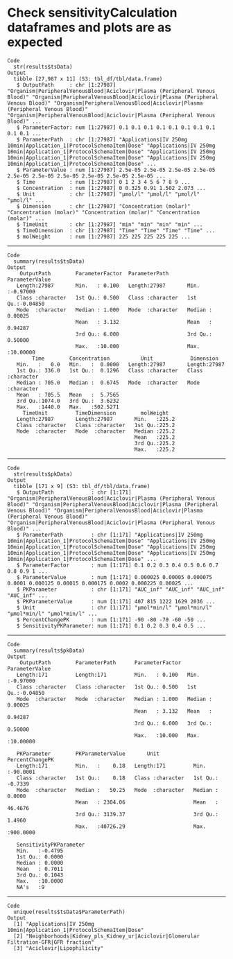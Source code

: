 # Check sensitivityCalculation dataframes and plots are as expected

    Code
      str(results$tsData)
    Output
      tibble [27,987 x 11] (S3: tbl_df/tbl/data.frame)
       $ OutputPath     : chr [1:27987] "Organism|PeripheralVenousBlood|Aciclovir|Plasma (Peripheral Venous Blood)" "Organism|PeripheralVenousBlood|Aciclovir|Plasma (Peripheral Venous Blood)" "Organism|PeripheralVenousBlood|Aciclovir|Plasma (Peripheral Venous Blood)" "Organism|PeripheralVenousBlood|Aciclovir|Plasma (Peripheral Venous Blood)" ...
       $ ParameterFactor: num [1:27987] 0.1 0.1 0.1 0.1 0.1 0.1 0.1 0.1 0.1 0.1 ...
       $ ParameterPath  : chr [1:27987] "Applications|IV 250mg 10min|Application_1|ProtocolSchemaItem|Dose" "Applications|IV 250mg 10min|Application_1|ProtocolSchemaItem|Dose" "Applications|IV 250mg 10min|Application_1|ProtocolSchemaItem|Dose" "Applications|IV 250mg 10min|Application_1|ProtocolSchemaItem|Dose" ...
       $ ParameterValue : num [1:27987] 2.5e-05 2.5e-05 2.5e-05 2.5e-05 2.5e-05 2.5e-05 2.5e-05 2.5e-05 2.5e-05 2.5e-05 ...
       $ Time           : num [1:27987] 0 1 2 3 4 5 6 7 8 9 ...
       $ Concentration  : num [1:27987] 0 0.325 0.91 1.502 2.073 ...
       $ Unit           : chr [1:27987] "µmol/l" "µmol/l" "µmol/l" "µmol/l" ...
       $ Dimension      : chr [1:27987] "Concentration (molar)" "Concentration (molar)" "Concentration (molar)" "Concentration (molar)" ...
       $ TimeUnit       : chr [1:27987] "min" "min" "min" "min" ...
       $ TimeDimension  : chr [1:27987] "Time" "Time" "Time" "Time" ...
       $ molWeight      : num [1:27987] 225 225 225 225 225 ...

---

    Code
      summary(results$tsData)
    Output
        OutputPath        ParameterFactor  ParameterPath      ParameterValue    
       Length:27987       Min.   : 0.100   Length:27987       Min.   :-0.97000  
       Class :character   1st Qu.: 0.500   Class :character   1st Qu.:-0.04850  
       Mode  :character   Median : 1.000   Mode  :character   Median : 0.00025  
                          Mean   : 3.132                      Mean   : 0.94287  
                          3rd Qu.: 6.000                      3rd Qu.: 0.50000  
                          Max.   :10.000                      Max.   :10.00000  
            Time        Concentration          Unit            Dimension        
       Min.   :   0.0   Min.   :  0.0000   Length:27987       Length:27987      
       1st Qu.: 336.0   1st Qu.:  0.1296   Class :character   Class :character  
       Median : 705.0   Median :  0.6745   Mode  :character   Mode  :character  
       Mean   : 705.5   Mean   :  5.7565                                        
       3rd Qu.:1074.0   3rd Qu.:  3.6232                                        
       Max.   :1440.0   Max.   :502.5271                                        
         TimeUnit         TimeDimension        molWeight    
       Length:27987       Length:27987       Min.   :225.2  
       Class :character   Class :character   1st Qu.:225.2  
       Mode  :character   Mode  :character   Median :225.2  
                                             Mean   :225.2  
                                             3rd Qu.:225.2  
                                             Max.   :225.2  

---

    Code
      str(results$pkData)
    Output
      tibble [171 x 9] (S3: tbl_df/tbl/data.frame)
       $ OutputPath            : chr [1:171] "Organism|PeripheralVenousBlood|Aciclovir|Plasma (Peripheral Venous Blood)" "Organism|PeripheralVenousBlood|Aciclovir|Plasma (Peripheral Venous Blood)" "Organism|PeripheralVenousBlood|Aciclovir|Plasma (Peripheral Venous Blood)" "Organism|PeripheralVenousBlood|Aciclovir|Plasma (Peripheral Venous Blood)" ...
       $ ParameterPath         : chr [1:171] "Applications|IV 250mg 10min|Application_1|ProtocolSchemaItem|Dose" "Applications|IV 250mg 10min|Application_1|ProtocolSchemaItem|Dose" "Applications|IV 250mg 10min|Application_1|ProtocolSchemaItem|Dose" "Applications|IV 250mg 10min|Application_1|ProtocolSchemaItem|Dose" ...
       $ ParameterFactor       : num [1:171] 0.1 0.2 0.3 0.4 0.5 0.6 0.7 0.8 0.9 1 ...
       $ ParameterValue        : num [1:171] 0.000025 0.00005 0.000075 0.0001 0.000125 0.00015 0.000175 0.0002 0.000225 0.00025 ...
       $ PKParameter           : chr [1:171] "AUC_inf" "AUC_inf" "AUC_inf" "AUC_inf" ...
       $ PKParameterValue      : num [1:171] 407 815 1222 1629 2036 ...
       $ Unit                  : chr [1:171] "µmol*min/l" "µmol*min/l" "µmol*min/l" "µmol*min/l" ...
       $ PercentChangePK       : num [1:171] -90 -80 -70 -60 -50 ...
       $ SensitivityPKParameter: num [1:171] 0.1 0.2 0.3 0.4 0.5 ...

---

    Code
      summary(results$pkData)
    Output
        OutputPath        ParameterPath      ParameterFactor  ParameterValue    
       Length:171         Length:171         Min.   : 0.100   Min.   :-0.97000  
       Class :character   Class :character   1st Qu.: 0.500   1st Qu.:-0.04850  
       Mode  :character   Mode  :character   Median : 1.000   Median : 0.00025  
                                             Mean   : 3.132   Mean   : 0.94287  
                                             3rd Qu.: 6.000   3rd Qu.: 0.50000  
                                             Max.   :10.000   Max.   :10.00000  
                                                                                
       PKParameter        PKParameterValue       Unit           PercentChangePK   
       Length:171         Min.   :    0.18   Length:171         Min.   :-90.0001  
       Class :character   1st Qu.:    0.18   Class :character   1st Qu.: -0.7339  
       Mode  :character   Median :   50.25   Mode  :character   Median :  0.0000  
                          Mean   : 2304.06                      Mean   : 46.4676  
                          3rd Qu.: 3139.37                      3rd Qu.:  1.4960  
                          Max.   :40726.29                      Max.   :900.0000  
                                                                                  
       SensitivityPKParameter
       Min.   :-0.4795       
       1st Qu.: 0.0000       
       Median : 0.0000       
       Mean   : 0.7011       
       3rd Qu.: 0.1043       
       Max.   :10.0000       
       NA's   :9             

---

    Code
      unique(results$tsData$ParameterPath)
    Output
      [1] "Applications|IV 250mg 10min|Application_1|ProtocolSchemaItem|Dose"                  
      [2] "Neighborhoods|Kidney_pls_Kidney_ur|Aciclovir|Glomerular Filtration-GFR|GFR fraction"
      [3] "Aciclovir|Lipophilicity"                                                            

